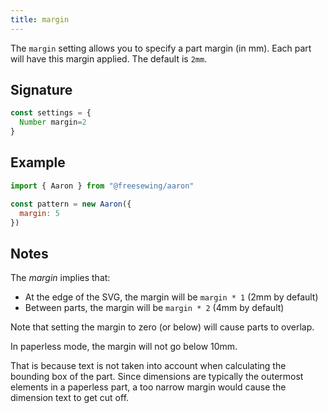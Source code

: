 ```yaml
---
title: margin
---
```


The `margin` setting allows you to specify a part margin (in mm).
Each part will have this margin applied. The default is `2mm`.

## Signature

```js
const settings = {
  Number margin=2
}
```

## Example

```js
import { Aaron } from "@freesewing/aaron"

const pattern = new Aaron({
  margin: 5
})
```

## Notes

The _margin_ implies that:

- At the edge of the SVG, the margin will be `margin * 1` (2mm by default)
- Between parts, the margin will be `margin * 2` (4mm by default)

Note that setting the margin to zero (or below) will cause parts to overlap.

In paperless mode, the margin will not go below 10mm.

That is because text is not taken into account when calculating the bounding
box of the part.  Since dimensions are typically the outermost elements in a
paperless part, a too narrow margin would cause the dimension text to get cut
off.
